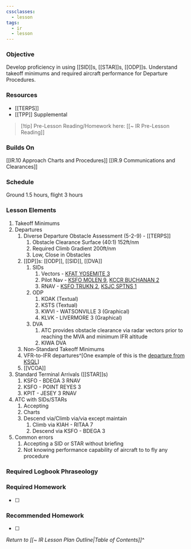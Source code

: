 ```yaml
---
cssclasses:
  - lesson
tags:
  - ir
  - lesson
---
```

### Objective
Develop proficiency in using [[SID]]s, [[STAR]]s, [[ODP]]s. Understand takeoff minimums and required aircraft performance for Departure Procedures. 

### Resources
- [[TERPS]]
- [[TPP]] Supplemental

> [!tip] Pre-Lesson Reading/Homework here: [[~ IR Pre-Lesson Reading]]

### Builds On
[[IR.10 Approach Charts and Procedures]]
[[IR.9 Communications and Clearances]]

### Schedule
Ground 1.5 hours, flight 3 hours 

### Lesson Elements
1. Takeoff Minimums
2.  Departures
	1. Diverse Departure Obstacle Assessment (5-2-9) - [[TERPS]]
		1. Obstacle Clearance Surface (40:1) 152ft/nm
		2. Required Climb Gradient 200ft/nm
		3. Low, Close in Obstacles
	3. [[DP]]s: [[ODP]], [[SID]], [[DVA]]
		1. SIDs
			1. Vectors - [KFAT YOSEMITE 3](https://aeronav.faa.gov/d-tpp/2403/00162YOSEMITE.PDF)
			2. Pilot Nav - [KSFO MOLEN 9](https://aeronav.faa.gov/d-tpp/2403/00375MOLEN.PDF), [KCCR BUCHANAN 2](https://aeronav.faa.gov/d-tpp/2403/05320BUCHANAN.PDF) 
			3. RNAV - [KSFO TRUKN 2](https://aeronav.faa.gov/d-tpp/2403/00375TRUKN.PDF), [KSJC SPTNS 1](https://aeronav.faa.gov/d-tpp/2403/00693SPTNS.PDF)
		2. ODP
			1. KOAK (Textual)
			2. KSTS (Textual)
			3. KWVI - WATSONVILLE 3 (Graphical)
			4. KLVK - LIVERMORE 3 (Graphical)
		3. DVA
			1. ATC provides obstacle clearance via radar vectors prior to reaching the MVA and minimum IFR altitude
			2. KIWA DVA 
	4. Non-Standard Takeoff Minimums
	5. VFR-to-IFR departures^[One example of this is the [departure from KSQL](https://www.sancarlosairport.org/Departure-Guidance-030222.pdf)]
	6. [[VCOA]]
3. Standard Terminal Arrivals ([[STAR]]s)  
	1. KSFO - BDEGA 3 RNAV
	2. KSFO - POINT REYES 3 
	3. KPIT - JESEY 3 RNAV
4. ATC with SIDs/STARs
	1. Accepting
	2. Charts
	3. Descend via/Climb via/via except maintain
		1. Climb via KIAH - RITAA 7
		2. Descend via KSFO - BDEGA 3
5. Common errors 
	1. Accepting a SID or STAR without briefing
	2. Not knowing performance capability of aircraft to to fly any procedure

### Required Logbook Phraseology

### Required Homework
- [ ] 

### Recommended Homework
- [ ] 

*Return to [[~ IR Lesson Plan Outline|Table of Contents]]^*